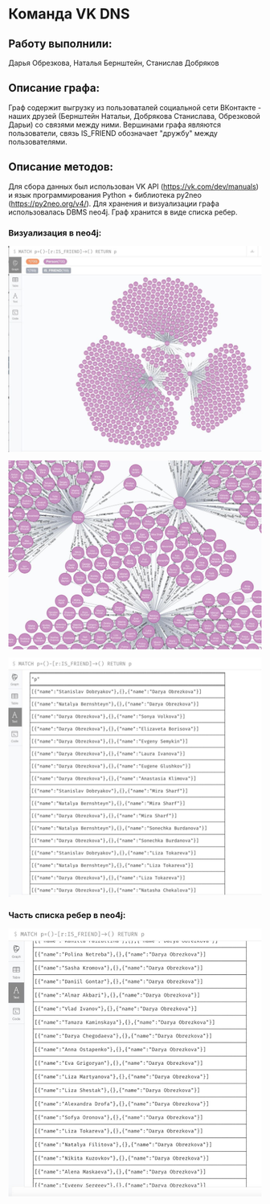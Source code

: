 # Команда VK DNS

## Работу выполнили:
Дарья Обрезкова, Наталья Бернштейн, Станислав Добряков

## Описание графа:
Граф содержит выгрузку из пользоваталей социальной сети ВКонтакте - наших друзей (Бернштейн Натальи, Добрякова Станислава, Обрезковой Дарьи) со связями между ними. Вершинами графа являются пользователи, связь IS_FRIEND обозначает "дружбу" между пользователями.

## Описание методов:
Для сбора данных был использован VK API (https://vk.com/dev/manuals) и язык программирования Python + библиотека py2neo (https://py2neo.org/v4/). Для хранения и визуализации графа использовалась DBMS neo4j.
Граф хранится в виде списка ребер.

### Визуализация в neo4j:
![GitHub Logo](1.jpg)

![GitHub Logo](2.jpg)

![GitHub Logo](3.jpg)

### Часть списка ребер в neo4j:

![GitHub Logo](4.jpg)
